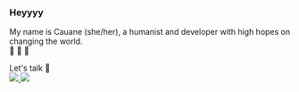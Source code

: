### Heyyyy

My name is Cauane (she/her), a humanist and developer with high hopes on changing the world. <br/>
:snake: :crab: :penguin:

Let's talk 💬 <br/>
<a href="https://www.linkedin.com/in/CauaneAndrade"><img src="https://img.shields.io/badge/CauaneAndrade-0077B5?style=&logo=linkedin&logoColor=white" /> </a>
<a href="mailto:cauane.emanuela@hotmail.com"> <img src="https://img.shields.io/badge/cauane.emanuela@hotmail.com-0078D4?style=&logo=microsoft-outlook&logoColor=white" /> </a>

